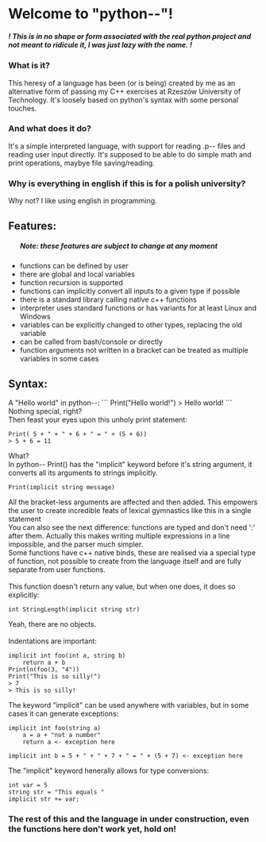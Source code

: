 <h1>Welcome to "python--"!</h1>
<h5>! This is in no shape or form associated with the real python project and not meant to ridicule it, I was just lazy with the name. !</h5>
<h3>What is it?</h3>
This heresy of a language has been (or is being) created by me as an alternative form of passing my C++ exercises at Rzeszów University of Technology. It's loosely based on python's syntax with some personal touches.
<h3>And what does it do?</h3>
It's a simple interpreted language, with support for reading .p-- files and reading user input directly. It's supposed to be able to do simple math and print operations, maybye file saving/reading.
<h3>Why is everything in english if this is for a polish university?</h3>
Why not? I like using english in programming.
<h2>Features:</h2>
<ul>
<h5>Note: these features are subject to change at any moment</h5>
<li>functions can be defined by user</li>
<li>there are global and local variables</li>
<li>function recursion is supported</li>
<li>functions can implicitly convert all inputs to a given type if possible</li>
<li>there is a standard library calling native c++ functions</li>
<li>interpreter uses standard functions or has variants for at least Linux and Windows</li>
<li>variables can be explicitly changed to other types, replacing the old variable</li>
<li>can be called from bash/console or directly</li>
<li>function arguments not written in a bracket can be treated as multiple variables in some cases</li>
</ul>
<h2>Syntax:</h2>
A "Hello world" in python--:
```
Print("Hello world!")
> Hello world!
```
Nothing special, right? </br>
Then feast your eyes upon this unholy print statement:

```
Print( 5 + " + " + 6 + " = " + (5 + 6))
> 5 + 6 = 11
```
What? </br>
In python-- Print() has the "implicit" keyword before it's string argument, it converts all its arguments to strings implicitly. 

```
Print(implicit string message)
```
All the bracket-less arguments are affected and then added. This empowers the user to create incredible feats of lexical gymnastics like this in a single statement </br>
You can also see the next difference: functions are typed and don't need ':' after them. Actually this makes writing multiple expressions in a line impossible, and the parser much simpler. </br>
Some functions have c++ native binds, these are realised via a special type of function, not possible to create from the language itself and are fully separate from user functions.</br></br>
This function doesn't return any value, but when one does, it does so explicitly:
```
int StringLength(implicit string str)
```
Yeah, there are no objects.</br></br>
Indentations are important:
```
implicit int foo(int a, string b)
    return a + b
Println(foo(3, "4"))
Print("This is so silly!")
> 7
> This is so silly!
```
The keyword "implicit" can be used anywhere with variables, but in some cases it can generate exceptions:
```
implicit int foo(string a)
    a = a + "not a number"
    return a <- exception here
    
implicit int b = 5 + " + " + 7 + " = " + (5 + 7) <- exception here
```
The "implicit" keyword henerally allows for type conversions:
```
int var = 5
string str = "This equals "
implicit str += var;
```

<h3>The rest of this and the language in under construction, even the functions here don't work yet, hold on!</h3>